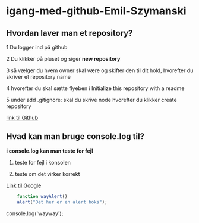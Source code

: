 # igang-med-github-Emil-Szymanski
## Hvordan laver man et repository?

1 Du logger ind på github

2 Du klikker på pluset og siger **new repository**

3 så vælger du hvem owner skal være og skifter den til dit hold, hvorefter du skriver et repository name

4 hvorefter du skal sætte flyeben i Initialize this repository with a readme

5 under add .gitignore: skal du skrive node hvorefter du klikker create repository

[link til Github](http://www.github.com)








## Hvad kan man bruge console.log til?

**i console.log kan man teste for fejl**

1.  teste for fejl i konsolen

2.  teste om det virker korrekt 

[Link til Google](http://google.com)

```javascript
    function wayAlert()
    alert("Det her er en alert boks");
```
console.log('wayway');
